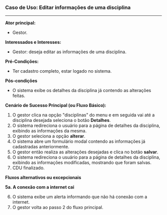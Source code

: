 ### Caso de Uso: Editar informações de uma disciplina
---
**Ator principal:** 
- Gestor.

**Interessados e Interesses:**
- Gestor: deseja editar as informações de uma disciplina.

**Pré-Condições:**
- Ter cadastro completo, estar logado no sistema.

**Pós-condições**
-  O sistema exibe os detalhes da disciplina já contendo as alterações feitas.

**Cenário de Sucesso Principal (ou Fluxo Básico):**

1. O gestor clica na opção "disciplinas" do menu e em seguida vai até a disciplina desejada seleciona o botão **Detalhes**. 
2. O sistema redireciona o usuário para a página de detalhes da disciplina, exibindo as informações da mesma.
3. O gestor seleciona a opção **alterar**.
4. O sistema abre um formulário modal contendo as informações já cadastradas anteriormente.
5. O gestor então realiza as alterações desejadas e clica no botão **salvar**.
6. O sistema redireciona o usuário para a página de detalhes da disciplina, exibindo as informações modificadas, mostrando que foram salvas.
7. CDU finalizado.

**Fluxos alternativos ou excepcionais**

**5a. A conexão com a internet cai**

6. O sistema exibe um alerta informando que não há conexão com a internet.
7. O gestor volta ao passo 2 do fluxo principal.